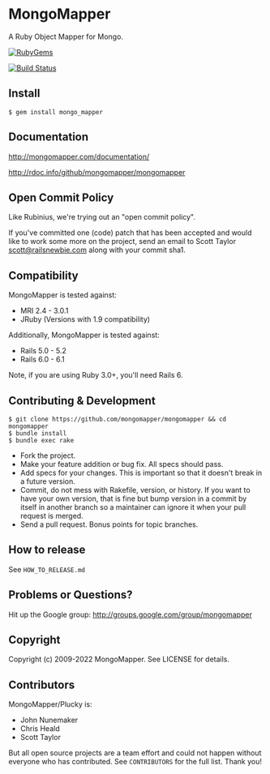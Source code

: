 # MongoMapper

A Ruby Object Mapper for Mongo.

[<img src="https://badge.fury.io/rb/mongo_mapper.svg" alt="RubyGems">](https://rubygems.org/gems/mongo_mapper)

[<img src="https://github.com/mongomapper/mongomapper/workflows/Ruby/badge.svg?branch=master" alt="Build Status" />](https://github.com/mongomapper/mongomapper/actions?query=workflow%3ARuby+branch%3Amaster)

<!-- [<img src="https://coveralls.io/repos/mongomapper/mongomapper/badge.svg" alt="Coverage Status" />](https://coveralls.io/r/mongomapper/mongomapper) -->

## Install

    $ gem install mongo_mapper

## Documentation

http://mongomapper.com/documentation/

http://rdoc.info/github/mongomapper/mongomapper

## Open Commit Policy

Like Rubinius, we're trying out an "open commit policy".

If you've committed one (code) patch that has been accepted and would like to
work some more on the project, send an email to Scott Taylor
<scott@railsnewbie.com> along with your commit sha1.

## Compatibility

MongoMapper is tested against:

* MRI 2.4 - 3.0.1
* JRuby (Versions with 1.9 compatibility)

Additionally, MongoMapper is tested against:

* Rails 5.0 - 5.2
* Rails 6.0 - 6.1

Note, if you are using Ruby 3.0+, you'll need Rails 6.

## Contributing & Development

    $ git clone https://github.com/mongomapper/mongomapper && cd mongomapper
    $ bundle install
    $ bundle exec rake

* Fork the project.
* Make your feature addition or bug fix. All specs should pass.
* Add specs for your changes. This is important so that it doesn't break in a future version.
* Commit, do not mess with Rakefile, version, or history. If you want to have your own version, that is fine but bump version in a commit by itself in another branch so a maintainer can ignore it when your pull request is merged.
* Send a pull request. Bonus points for topic branches.

## How to release

See `HOW_TO_RELEASE.md`

## Problems or Questions?

Hit up the Google group: http://groups.google.com/group/mongomapper

## Copyright

Copyright (c) 2009-2022 MongoMapper. See LICENSE for details.

## Contributors

MongoMapper/Plucky is:

* John Nunemaker
* Chris Heald
* Scott Taylor

But all open source projects are a team effort and could not happen without
everyone who has contributed.  See `CONTRIBUTORS` for the full list.  Thank you!
